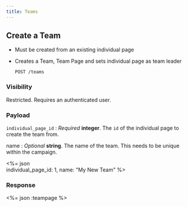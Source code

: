 ```yaml
---
title: Teams
---
```

## Create a Team


* Must be created from an existing individual page

* Creates a Team, Team Page and sets individual page as team leader


      POST /teams

### Visibility

Restricted. Requires an authenticated user.

### Payload

`individual_page_id`
: _Required_ **integer**. The `id` of the individual page to create the
team from.

name
: _Optional_ **string**. The name of the team. This needs to be unique
within the campaign.

<%= json \
  individual_page_id: 1,
  name: "My New Team"
%>

### Response
<%= json :teampage %>
